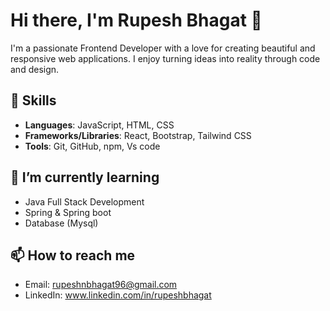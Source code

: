 # Hi there, I'm Rupesh Bhagat 👋

I'm a passionate Frontend Developer with a love for creating beautiful and responsive web applications. I enjoy turning ideas into reality through code and design.

## 🌟 Skills
- **Languages**: JavaScript, HTML, CSS
- **Frameworks/Libraries**: React, Bootstrap, Tailwind CSS
- **Tools**: Git, GitHub, npm, Vs code



## 🌱 I’m currently learning
- Java Full Stack Development
- Spring & Spring boot
- Database (Mysql)


## 📫 How to reach me
- Email: rupeshnbhagat96@gmail.com
- LinkedIn: www.linkedin.com/in/rupeshbhagat




